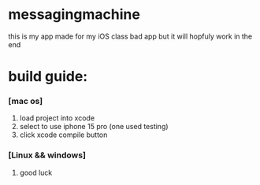 # messagingmachine
this is my app made for my iOS class
bad app but it will hopfuly work in the end

# build guide:
### \[mac os]
  1. load project into xcode
  2. select to use iphone 15 pro (one used testing)
  3. click xcode compile button

### \[Linux && windows]
  1. good luck
